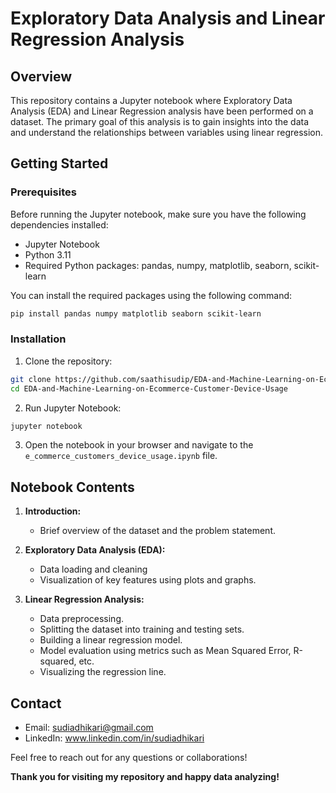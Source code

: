 
# Exploratory Data Analysis and Linear Regression Analysis 

## Overview

This repository contains a Jupyter notebook where Exploratory Data Analysis (EDA) and Linear Regression analysis have been performed on a dataset. The primary goal of this analysis is to gain insights into the data and understand the relationships between variables using linear regression.

## Getting Started

### Prerequisites

Before running the Jupyter notebook, make sure you have the following dependencies installed:

- Jupyter Notebook
- Python 3.11
- Required Python packages: pandas, numpy, matplotlib, seaborn, scikit-learn

You can install the required packages using the following command:

```bash
pip install pandas numpy matplotlib seaborn scikit-learn
```

### Installation

1. Clone the repository:

```bash
git clone https://github.com/saathisudip/EDA-and-Machine-Learning-on-Ecommerce-Customer-Device-Usage.git
cd EDA-and-Machine-Learning-on-Ecommerce-Customer-Device-Usage
```

2. Run Jupyter Notebook:

```bash
jupyter notebook
```

3. Open the notebook in your browser and navigate to the `e_commerce_customers_device_usage.ipynb` file.

## Notebook Contents

1. **Introduction:**
    - Brief overview of the dataset and the problem statement.

2. **Exploratory Data Analysis (EDA):**
    - Data loading and cleaning
    - Visualization of key features using plots and graphs.

3. **Linear Regression Analysis:**
    - Data preprocessing.
    - Splitting the dataset into training and testing sets.
    - Building a linear regression model.
    - Model evaluation using metrics such as Mean Squared Error, R-squared, etc.
    - Visualizing the regression line.


## Contact

- Email: sudiadhikari@gmail.com
- LinkedIn: www.linkedin.com/in/sudiadhikari

Feel free to reach out for any questions or collaborations!

**Thank you for visiting my repository and happy data analyzing!**
